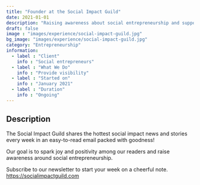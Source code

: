 ```yaml
---
title: "Founder at the Social Impact Guild"
date: 2021-01-01
description: "Raising awareness about social entrepreneurship and supporting social entrepreneurs"
draft: false
image : "images/experience/social-impact-guild.jpg"
bg_image: "images/experience/social-impact-guild.jpg"
category: "Entrepreneurship"
information:
  - label : "Client"
    info : "Social entrepreneurs"
  - label : "What We Do"
    info : "Provide visibility"
  - label : "Started on"
    info : "January 2021"
  - label : "Duration"
    info : "Ongoing"
---
```


## Description

The Social Impact Guild shares the hottest social impact news and stories every week in an easy-to-read email packed with goodness!

Our goal is to spark joy and positivity among our readers and raise awareness around social entrepreneurship.

Subscribe to our newsletter to start your week on a cheerful note.
https://socialimpactguild.com
